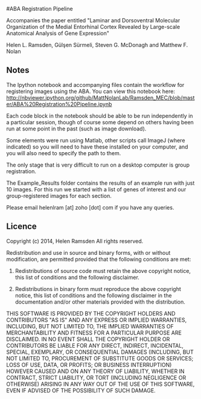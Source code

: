 #ABA Registration Pipeline

Accompanies the paper entitled "Laminar and Dorsoventral Molecular Organization of the Medial Entorhinal Cortex Revealed by Large-scale Anatomical Analysis of Gene Expression"

Helen L. Ramsden, Gülşen Sürmeli, Steven G. McDonagh and Matthew F. Nolan

## Notes

The Ipython notebook and accompanying files contain the workflow for registering images using the ABA. You can view this notebook here: http://nbviewer.ipython.org/github/MattNolanLab/Ramsden_MEC/blob/master/ABA%20Registration%20Pipeline.ipynb

Each code block in the notebook should be able to be run independently in a particular session, though of course some depend on others having been run at some point in the past (such as image download).

Some elements were run using Matlab, other scripts call ImageJ (where indicated) so you will need to have these installed on your computer, and you will also need to specify the path to them.

The only stage that is very difficult to run on a desktop computer is group registration.

The Example_Results folder contains the results of an example run with just 10 images. For this run we started with a list of genes of interest and our group-registered images for each section.

Please email helenlram [at] zoho [dot] com if you have any queries.

## Licence

Copyright (c) 2014, Helen Ramsden
All rights reserved.

Redistribution and use in source and binary forms, with or without modification, are permitted provided that the following conditions are met:

1. Redistributions of source code must retain the above copyright notice, this list of conditions and the following disclaimer.

2. Redistributions in binary form must reproduce the above copyright notice, this list of conditions and the following disclaimer in the documentation and/or other materials provided with the distribution.

THIS SOFTWARE IS PROVIDED BY THE COPYRIGHT HOLDERS AND CONTRIBUTORS "AS IS" AND ANY EXPRESS OR IMPLIED WARRANTIES, INCLUDING, BUT NOT LIMITED TO, THE IMPLIED WARRANTIES OF MERCHANTABILITY AND FITNESS FOR A PARTICULAR PURPOSE ARE DISCLAIMED. IN NO EVENT SHALL THE COPYRIGHT HOLDER OR CONTRIBUTORS BE LIABLE FOR ANY DIRECT, INDIRECT, INCIDENTAL, SPECIAL, EXEMPLARY, OR CONSEQUENTIAL DAMAGES (INCLUDING, BUT NOT LIMITED TO, PROCUREMENT OF SUBSTITUTE GOODS OR SERVICES; LOSS OF USE, DATA, OR PROFITS; OR BUSINESS INTERRUPTION) HOWEVER CAUSED AND ON ANY THEORY OF LIABILITY, WHETHER IN CONTRACT, STRICT LIABILITY, OR TORT (INCLUDING NEGLIGENCE OR OTHERWISE) ARISING IN ANY WAY OUT OF THE USE OF THIS SOFTWARE, EVEN IF ADVISED OF THE POSSIBILITY OF SUCH DAMAGE.
